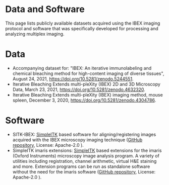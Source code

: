 # Data and Software

This page lists publicly available datasets acquired using the IBEX imaging protocol and software that was specifically developed for processing and analyzing multiplex imaging.

# Data

* Accompanying dataset for: "IBEX: An iterative immunolabeling and chemical bleaching method for high-content imaging of diverse tissues", August 24, 2021, <https://doi.org/10.5281/zenodo.5244551>.
* Iterative Bleaching Extends multi-pleXity (IBEX) 2D and 3D Microscopy Data, March 23, 2021, <https://doi.org/10.5281/zenodo.4632320>.
* Iterative Bleaching Extends multi-pleXity (IBEX) imaging method, mouse spleen, December 3, 2020, <https://doi.org/10.5281/zenodo.4304786>.


# Software

* SITK-IBEX: [SimpleITK](https://www.simpleitk.org) based software for aligning/registering images acquired with the IBEX microscopy imaging technique ([GitHub repository](https://github.com/niaid/sitk-ibex), License: Apache-2.0 ).
* SimpleITK imaris extensions: [SimpleITK](https://www.simpleitk.org) based extensions for the imaris (Oxford Instruments) microscopy image analysis program. A variety of utilities including registration, channel arithmetic, virtual H&E staining and more. Extension programs can be run as standalone software without the need for the imaris software ([GitHub repository](https://github.com/niaid/imaris_extensions), License: Apache-2.0 ).
